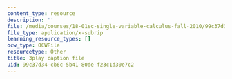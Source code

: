 ```yaml
---
content_type: resource
description: ''
file: /media/courses/18-01sc-single-variable-calculus-fall-2010/99c37d34cb6c5b4180def23c1d30e7c2_oTTo3qP0Z-I.vtt
file_type: application/x-subrip
learning_resource_types: []
ocw_type: OCWFile
resourcetype: Other
title: 3play caption file
uid: 99c37d34-cb6c-5b41-80de-f23c1d30e7c2
---
```

